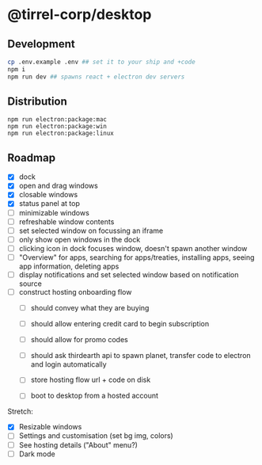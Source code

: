 # @tirrel-corp/desktop

## Development

```bash
cp .env.example .env ## set it to your ship and +code
npm i
npm run dev ## spawns react + electron dev servers
```

## Distribution

```
npm run electron:package:mac
npm run electron:package:win
npm run electron:package:linux
```

## Roadmap

- [x] dock
- [x] open and drag windows
- [x] closable windows
- [x] status panel at top
- [ ] minimizable windows
- [ ] refreshable window contents
- [ ] set selected window on focussing an iframe
- [ ] only show open windows in the dock
- [ ] clicking icon in dock focuses window, doesn't spawn another window
- [ ] "Overview" for apps, searching for apps/treaties, installing apps, seeing app information, deleting apps
- [ ] display notifications and set selected window based on notification source
- [ ] construct hosting onboarding flow
    - [ ] should convey what they are buying
    - [ ] should allow entering credit card to begin subscription
    - [ ] should allow for promo codes
    - [ ] should ask thirdearth api to spawn planet, transfer code to electron and login automatically
    - [ ] store hosting flow url + code on disk
    - [ ] boot to desktop from a hosted account


Stretch:

- [x] Resizable windows
- [ ] Settings and customisation (set bg img, colors)
- [ ] See hosting details ("About" menu?)
- [ ] Dark mode